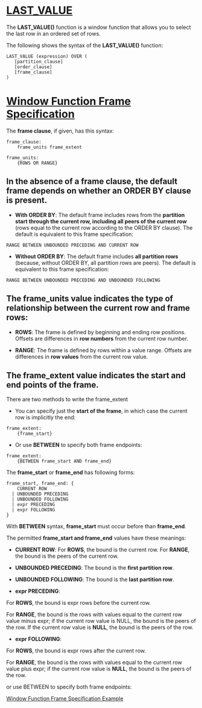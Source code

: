 # [LAST_VALUE](https://www.mysqltutorial.org/mysql-window-functions/mysql-last_value-function/)

The **LAST_VALUE()** function is a window function that allows you to select the last row in an ordered set of rows.

The following shows the syntax of the **LAST_VALUE()** function:
```
LAST_VALUE (expression) OVER (
   [partition_clause]
   [order_clause]
   [frame_clause]
)
```

# [Window Function Frame Specification](https://docs.oracle.com/cd/E17952_01/mysql-8.0-en/window-functions-frames.html#:~:text=The%20definition%20of%20a%20window,how%20to%20define%20the%20subset.&text=By%20defining%20a%20frame%20to,running%20totals%20for%20each%20row.)

The **frame clause**, if given, has this syntax:

```
frame_clause:
    frame_units frame_extent

frame_units:
    {ROWS OR RANGE}
```

## In the **absence of a frame clause**, the default frame depends on whether an **ORDER BY** clause is present.

* **With ORDER BY**: The default frame includes rows from the **partition start through the current row, including all peers of the current row** (rows equal to the current row according to the ORDER BY clause). The default is equivalent to this frame specification:

```
RANGE BETWEEN UNBOUNDED PRECEDING AND CURRENT ROW
```

* **Without ORDER BY**: The default frame includes **all partition rows** (because, without ORDER BY, all partition rows are peers). The default is equivalent to this frame specification:

```
RANGE BETWEEN UNBOUNDED PRECEDING AND UNBOUNDED FOLLOWING
```

## The **frame_units** value indicates the type of relationship between the current row and frame rows:

* **ROWS**: The frame is defined by beginning and ending row positions. Offsets are differences in **row numbers** from the current row number.

* **RANGE**: The frame is defined by rows within a value range. Offsets are differences in **row values** from the current row value.

## The **frame_extent** value indicates the start and end points of the frame.

There are two methods to write the frame_extent

* You can specify just the **start of the frame**, in which case the current row is implicitly the end:
```
frame_extent:
    {frame_start}
```

* Or use **BETWEEN** to specify both frame endpoints:
```
frame_extent:
    {BETWEEN frame_start AND frame_end}
```

The **frame_start** or **frame_end** has following forms:
```
frame_start, frame_end: {
    CURRENT ROW
  | UNBOUNDED PRECEDING
  | UNBOUNDED FOLLOWING
  | expr PRECEDING
  | expr FOLLOWING
}
```

With **BETWEEN** syntax, **frame_start** must occur before than **frame_end**.

The permitted **frame_start and frame_end** values have these meanings:

* **CURRENT ROW**: For **ROWS**, the bound is the current row. For **RANGE**, the bound is the peers of the current row.

* **UNBOUNDED PRECEDING**: The bound is the **first partition row**.

* **UNBOUNDED FOLLOWING**: The bound is the **last partition row**.

* **expr PRECEDING**: 

For **ROWS**, the bound is expr rows before the current row. 

For **RANGE**, the bound is the rows with values equal to the current row value minus expr; if the current row value is NULL, the bound is the peers of the row. If the current row value is **NULL**, the bound is the peers of the row.

* **expr FOLLOWING**: 

For **ROWS**, the bound is expr rows after the current row. 

For **RANGE**, the bound is the rows with values equal to the current row value plus expr; if the current row value is **NULL**, the bound is the peers of the row.






or use BETWEEN to specify both frame endpoints:

[Window Function Frame Specification Example](https://blog.csdn.net/georgelee954/article/details/105763302?utm_medium=distribute.pc_relevant.none-task-blog-searchFromBaidu-14.control&dist_request_id=&depth_1-utm_source=distribute.pc_relevant.none-task-blog-searchFromBaidu-14.control)

